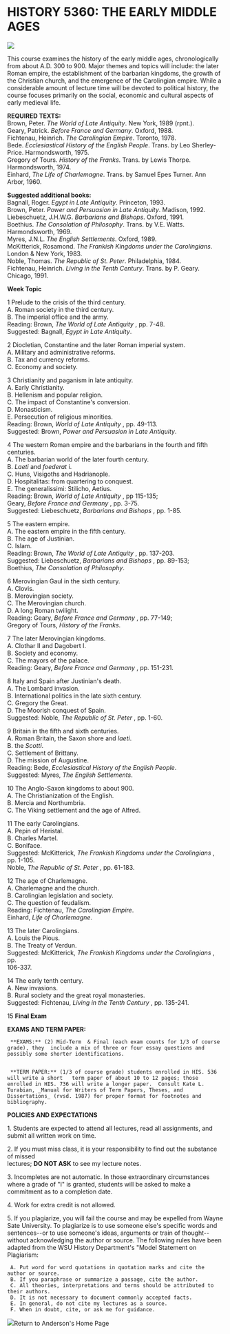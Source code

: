 # HISTORY 5360: THE EARLY MIDDLE AGES

  
![](theodora.jpg)

This course examines the history of the early middle ages, chronologically
from about A.D. 300 to 900\. Major themes and topics will include: the later
Roman empire, the establishment of the barbarian kingdoms, the growth of the
Christian church, and the emergence of the Carolingian empire. While a
considerable amount of lecture time will be devoted to political history, the
course focuses primarily on the social, economic and cultural aspects of early
medieval life.

  
  

**REQUIRED TEXTS:**  
Brown, Peter. _The World of Late Antiquity_. New York, 1989 (rpnt.).  
Geary, Patrick. _Before France and Germany_. Oxford, 1988.  
Fichtenau, Heinrich. _The Carolingian Empire_. Toronto, 1978.  
Bede. _Ecclesiastical History of the English People_. Trans. by Leo Sherley-
Price. Harmondsworth, 1975.  
Gregory of Tours. _History of the Franks_. Trans. by Lewis Thorpe.
Harmondsworth, 1974.  
Einhard, _The Life of Charlemagne_. Trans. by Samuel Epes Turner. Ann Arbor,
1960.  
  
  
**Suggested additional books:**  
Bagnall, Roger. _Egypt in Late Antiquity_. Princeton, 1993.  
Brown, Peter. _Power and Persuasion in Late Antiquity_. Madison, 1992.  
Liebeschuetz, J.H.W.G. _Barbarians and Bishops_. Oxford, 1991.  
Boethius. _The Consolation of Philosophy_. Trans. by V.E. Watts.
Harmondsworth, 1969.  
Myres, J.N.L. _The English Settlements_. Oxford, 1989.  
McKitterick, Rosamond. _The Frankish Kingdoms under the Carolingians_. London
& New York, 1983.  
Noble, Thomas. _The Republic of St. Peter_. Philadelphia, 1984.  
Fichtenau, Heinrich. _Living in the Tenth Century_. Trans. by P. Geary.
Chicago, 1991.  
  
  

**Week Topic**  
  
 1   Prelude to the crisis of the third century.  
      A. Roman society in the third century.  
      B. The imperial office and the army.  
Reading: Brown, _The World of Late Antiquity_ , pp. 7-48.  
Suggested: Bagnall, _Egypt in Late Antiquity_.  
  
  
 2  Diocletian, Constantine and the later Roman imperial system.  
      A. Military and administrative reforms.  
      B. Tax and currency reforms.  
      C. Economy and society.  
  
  
 3  Christianity and paganism in late antiquity.  
      A. Early Christianity.  
      B. Hellenism and popular religion.  
      C. The impact of Constantine's conversion.  
      D. Monasticism.  
      E. Persecution of religious minorities.  
Reading: Brown, _World of Late Antiquity_ , pp. 49-113.  
Suggested: Brown, _Power and Persuasion in Late Antiquity_.  
  
  
 4  The western Roman empire and the barbarians in the fourth and fifth
centuries.  
      A. The barbarian world of the later fourth century.  
      B. _Laeti_ and _foederat_ i.  
      C. Huns, Visigoths and Hadrianople.  
      D. Hospitalitas: from quartering to conquest.  
      E. The generalissimi: Stilicho, Aetius.  
Reading: Brown, _World of Late Antiquity_ , pp 115-135;  
         Geary, _Before France and Germany_ , pp. 3-75.  
Suggested: Liebeschuetz, _Barbarians and Bishops_ , pp. 1-85.  
  
  
 5   The eastern empire.  
      A. The eastern empire in the fifth century.  
      B. The age of Justinian.  
      C. Islam.  
Reading: Brown, _The World of Late Antiquity_ , pp. 137-203.  
Suggested: Liebeschuetz, _Barbarians and Bishops_ , pp. 89-153;  
          Boethius, _The Consolation of Philosophy_.  
  
                      
 6  Merovingian Gaul in the sixth century.  
      A. Clovis.  
      B. Merovingian society.  
      C. The Merovingian church.  
      D. A long Roman twilight.  
Reading: Geary, _Before France and Germany_ , pp. 77-149;  
           Gregory of Tours, _History of the Franks_.  
  
  
 7  The later Merovingian kingdoms.  
      A. Clothar II and Dagobert I.  
      B. Society and economy.  
      C. The mayors of the palace.  
Reading: Geary, _Before France and Germany_ , pp. 151-231.  
  
  
 8   Italy and Spain after Justinian's death.  
      A. The Lombard invasion.  
      B. International politics in the late sixth century.  
      C. Gregory the Great.  
      D. The Moorish conquest of Spain.  
Suggested: Noble, _The Republic of St. Peter_ , pp. 1-60.  
  
  
 9  Britain in the fifth and sixth centuries.  
      A. Roman Britain, the Saxon shore and _laeti_.    
      B. the _Scotti_.  
      C. Settlement of Brittany.  
      D. The mission of Augustine.  
Reading: Bede, _Ecclesiastical History of the English People_.  
Suggested: Myres, _The English Settlements_.  
  
  
10   The Anglo-Saxon kingdoms to about 900.  
      A. The Christianization of the English.  
      B. Mercia and Northumbria.  
      C. The Viking settlement and the age of Alfred.  
  
  
11  The early Carolingians.  
      A. Pepin of Heristal.  
      B. Charles Martel.  
      C. Boniface.  
Suggested: McKitterick, _The Frankish Kingdoms under the Carolingians_ , pp.
1-105.  
           Noble, _The Republic of St. Peter_ , pp. 61-183.  
  
  
12  The age of Charlemagne.  
      A. Charlemagne and the church.  
      B. Carolingian legislation and society.  
      C. The question of feudalism.  
Reading: Fichtenau, _The Carolingian Empire_.  
         Einhard, _Life of Charlemagne_.  
  
  
13   The later Carolingians.  
      A. Louis the Pious.  
      B. The Treaty of Verdun.  
Suggested: McKitterick, _The Frankish Kingdoms under the Carolingians_ , pp.  
106-337.  
  
  
14  The early tenth century.  
      A. New invasions.  
      B. Rural society and the great royal monasteries.  
Suggested: Fichtenau, _Living in the Tenth Century_ , pp. 135-241.  
  
  
15  **Final Exam**  
  
  
  
  
  
**EXAMS AND TERM PAPER:**  
  
  
     **EXAMS:** (2) Mid-Term  & Final (each exam counts for 1/3 of course grade), they  include a mix of three or four essay questions and possibly some shorter identifications.  
  
  
     **TERM PAPER:** (1/3 of course grade) students enrolled in HIS. 536 will write a short   term paper of about 10 to 12 pages; those enrolled in HIS. 736 will write a longer paper.  Consult Kate L. Turabian, _Manual for Writers of Term Papers, Theses, and Dissertations_ (rvsd. 1987) for proper format for footnotes and bibliography.   
  
**POLICIES AND EXPECTATIONS**  
  
  
1\. Students are expected to attend all lectures, read all assignments, and
submit all written work on time.  
  
  
2\. If you must miss class, it is your responsibility to find out the
substance of missed  
   lectures; **DO NOT ASK** to see my lecture notes.  
  
  
3\. Incompletes are not automatic.   In those extraordinary circumstances
where a grade of "I"  is granted, students will be asked to make a commitment
as to a completion date.  
  
  
4\. Work for extra credit is not allowed.  
  
  
5\. If you plagiarize, you will fail the course and may be expelled from Wayne
Sate University. To plagiarize is to use someone else's specific words and
sentences--or to use someone's ideas,  arguments or train of thought--without
acknowledging the author or source. The following rules have been adapted from
the WSU History Department's "Model Statement on Plagiarism:  
  
     A. Put word for word quotations in quotation marks and cite the author or source.  
     B. If you paraphrase or summarize a passage, cite the author.  
     C. All theories, interpretations and terms should be attributed to their authors.  
     D. It is not necessary to document commonly accepted facts.  
     E. In general, do not cite my lectures as a source.  
     F. When in doubt, cite, or ask me for guidance.  
  
  

  
  
![](thnbatle.jpg)Return to Anderson's Home Page  
  

